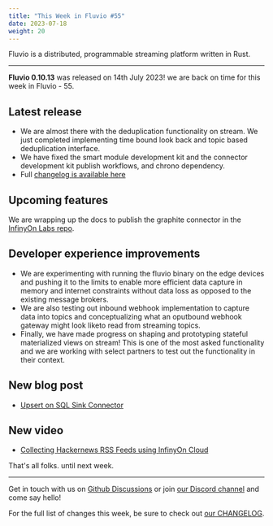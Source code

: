 ```yaml
---
title: "This Week in Fluvio #55"
date: 2023-07-18
weight: 20
---
```

Fluvio is a distributed, programmable streaming platform written in Rust.

---
**Fluvio 0.10.13** was released on 14th July 2023! we are back on time for this week in Fluvio - 55.

## Latest release
* We are almost there with the deduplication functionality on stream. We just completed implementing time bound look back and topic based deduplication interface.
* We have fixed the smart module development kit and the connector development kit publish workflows, and chrono dependency.
* Full [changelog is available here](https://github.com/infinyon/fluvio/blob/v0.10.13/CHANGELOG.md)

## Upcoming features
We are wrapping up the docs to publish the graphite connector in the [InfinyOn Labs repo](https://github.com/infinyon/labs-projects).

## Developer experience improvements
* We are experimenting with running the fluvio binary on the edge devices and pushing it to the limits to enable more efficient data capture in memory and internet constraints without data loss as opposed to the existing message brokers.
* We are also testing out inbound webhook implementation to capture data into topics and conceptualizing what an oputbound webhook gateway might look liketo read from streaming topics.
* Finally, we have made progress on shaping and prototyping stateful materialized views on stream! This is one of the most asked functionality and we are working with select partners to test out the functionality in their context.

## New blog post
* [Upsert on SQL Sink Connector]

## New video
* [Collecting Hackernews RSS Feeds using InfinyOn Cloud]('https://www.youtube.com/@InfinyOn')

That's all folks. until next week.

---

Get in touch with us on [Github Discussions] or join [our Discord channel] and come say hello!

For the full list of changes this week, be sure to check out [our CHANGELOG].

[Fluvio open source]: https://github.com/infinyon/fluvio
[our CHANGELOG]: https://github.com/infinyon/fluvio/blob/master/CHANGELOG.md
[our Discord channel]: https://discordapp.com/invite/bBG2dTz
[Github Discussions]: https://github.com/infinyon/fluvio/discussions

[Upsert on SQL Sink Connector]: ../docs/hub/connectors/outbound/sql#upsert-usage-example
